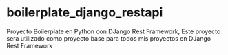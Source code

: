 # boilerplate_django_restapi
Proyecto Boilerplate en Python con DJango Rest Framework, Este proyecto sera utilizado como proyecto base para todos mis proyectos en DJango Rest Framework
